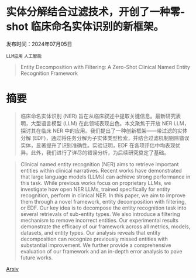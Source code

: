 # 实体分解结合过滤技术，开创了一种零-shot 临床命名实体识别的新框架。

发布时间：2024年07月05日

`LLM应用` `人工智能`

> Entity Decomposition with Filtering: A Zero-Shot Clinical Named Entity Recognition Framework

# 摘要

> 临床命名实体识别 (NER) 旨在从临床叙述中提取关键信息。最新研究表明，大型语言模型 (LLM) 在此领域表现出色。本文聚焦于开放 NER LLM，探讨其在临床 NER 中的应用。我们提出了一种创新框架——带过滤的实体分解 (EDF)，通过将任务分解为子实体类型检索，并结合过滤机制剔除错误实体，显著提升了识别准确性。实验证明，EDF 在各项评估中均表现优异。此外，我们进行了详尽的错误分析，为后续研究奠定了基础。

> Clinical named entity recognition (NER) aims to retrieve important entities within clinical narratives. Recent works have demonstrated that large language models (LLMs) can achieve strong performance in this task. While previous works focus on proprietary LLMs, we investigate how open NER LLMs, trained specifically for entity recognition, perform in clinical NER. In this paper, we aim to improve them through a novel framework, entity decomposition with filtering, or EDF. Our key idea is to decompose the entity recognition task into several retrievals of sub-entity types. We also introduce a filtering mechanism to remove incorrect entities. Our experimental results demonstrate the efficacy of our framework across all metrics, models, datasets, and entity types. Our analysis reveals that entity decomposition can recognize previously missed entities with substantial improvement. We further provide a comprehensive evaluation of our framework and an in-depth error analysis to pave future works.

[Arxiv](https://arxiv.org/abs/2407.04629)